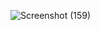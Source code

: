![Screenshot (159)](https://github.com/jeswinsamjames/e_commerce/assets/77272613/4fa02665-967b-410e-b52e-c2ecabac3f20)
